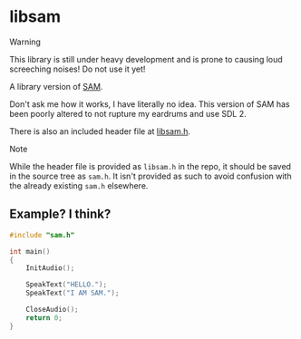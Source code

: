 # libsam

> [!WARNING]
> This library is still under heavy development and is prone to causing
> loud screeching noises! Do not use it yet!

A library version of [SAM](https://github.com/s-macke/SAM).

Don't ask me how it works, I have literally no idea.
This version of SAM has been poorly altered to not rupture my
eardrums and use SDL 2.

There is also an included header file at [libsam.h](/libsam.h).

> [!NOTE]
> While the header file is provided as `libsam.h` in the repo, it should
> be saved in the source tree as `sam.h`. It isn't provided as such to avoid
> confusion with the already existing `sam.h` elsewhere.

## Example? I think?

```c
#include "sam.h"

int main()
{
    InitAudio();

    SpeakText("HELLO.");
    SpeakText("I AM SAM.");

    CloseAudio();
    return 0;
}
```
